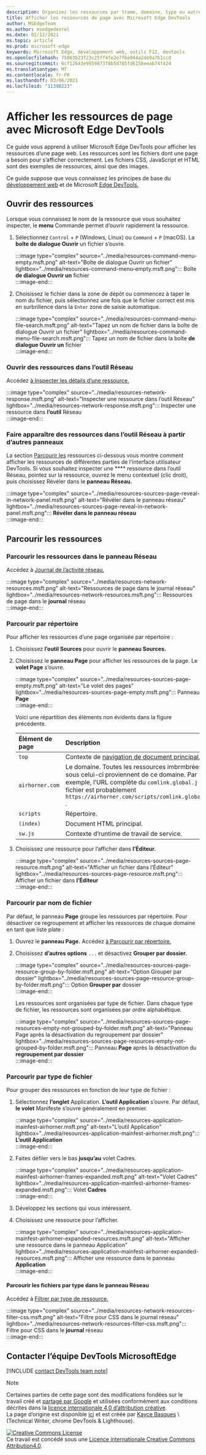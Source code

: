 ```yaml
---
description: Organisez les ressources par trame, domaine, type ou autre critère.
title: Afficher les ressources de page avec Microsoft Edge DevTools
author: MSEdgeTeam
ms.author: msedgedevrel
ms.date: 02/12/2021
ms.topic: article
ms.prod: microsoft-edge
keywords: Microsoft Edge, développement web, outils F12, devtools
ms.openlocfilehash: 75063b23f23c25ff4fe2e7f6e044a2de9a7b1ccd
ms.sourcegitcommit: 6cf12643e9959873f8b5d785fd6158eeab74f424
ms.translationtype: MT
ms.contentlocale: fr-FR
ms.lasthandoff: 03/06/2021
ms.locfileid: "11398223"
---
```

<!-- Copyright Kayce Basques 

   Licensed under the Apache License, Version 2.0 (the "License");
   you may not use this file except in compliance with the License.
   You may obtain a copy of the License at

       https://www.apache.org/licenses/LICENSE-2.0

   Unless required by applicable law or agreed to in writing, software
   distributed under the License is distributed on an "AS IS" BASIS,
   WITHOUT WARRANTIES OR CONDITIONS OF ANY KIND, either express or implied.
   See the License for the specific language governing permissions and
   limitations under the License.  -->  

# <a name="view-page-resources-with-microsoft-edge-devtools"></a>Afficher les ressources de page avec Microsoft Edge DevTools  

Ce guide vous apprend à utiliser Microsoft Edge DevTools pour afficher les ressources d’une page web.  Les ressources sont les fichiers dont une page a besoin pour s’afficher correctement.  Les fichiers CSS, JavaScript et HTML sont des exemples de ressources, ainsi que des images.  

Ce guide suppose que vous connaissez les principes de base du [développement web][MDNLearnWebDevelopment] et de Microsoft [Edge DevTools.][MicrosoftEdgeDevTools]  

## <a name="open-resources"></a>Ouvrir des ressources  

Lorsque vous connaissez le nom de la ressource que vous souhaitez inspecter, le **menu** Commande permet d’ouvrir rapidement la ressource.  

1.  Sélectionnez `Control` + `P` \(Windows, Linux\) ou `Command` + `P` \(macOS\).  La **boîte de dialogue Ouvrir** un fichier s’ouvre.  
    
    :::image type="complex" source="../media/resources-command-menu-empty.msft.png" alt-text="Boîte de dialogue Ouvrir un fichier" lightbox="../media/resources-command-menu-empty.msft.png":::
       Boîte **de dialogue Ouvrir un** fichier  
    :::image-end:::  
    
1.  Choisissez le fichier dans la zone de dépôt ou commencez à taper le nom du fichier, puis sélectionnez une fois que le fichier correct est mis en surbrillence dans la `Enter` zone de saisie automatique.  
    
    :::image type="complex" source="../media/resources-command-menu-file-search.msft.png" alt-text="Tapez un nom de fichier dans la boîte de dialogue Ouvrir un fichier" lightbox="../media/resources-command-menu-file-search.msft.png":::
       Tapez un nom de fichier dans la boîte **de dialogue Ouvrir un** fichier  
    :::image-end:::  
    
### <a name="open-resources-in-the-network-tool"></a>Ouvrir des ressources dans l’outil Réseau  

Accédez [à Inspecter les détails d’une ressource.][DevtoolsNetworkInspectDetailsResource]  

:::image type="complex" source="../media/resources-network-response.msft.png" alt-text="Inspecter une ressource dans l’outil Réseau" lightbox="../media/resources-network-response.msft.png":::
   Inspecter une ressource dans **l’outil** Réseau  
:::image-end:::  

### <a name="reveal-resources-in-the-network-tool-from-other-panels"></a>Faire apparaître des ressources dans l’outil Réseau à partir d’autres panneaux  

La section [Parcourir les](#browse-resources) ressources ci-dessous vous montre comment afficher les ressources de différentes parties de l’interface utilisateur DevTools.  Si vous souhaitez inspecter une **** ressource dans l’outil Réseau, pointez sur la ressource, ouvrez le menu contextuel \(clic droit\), puis choisissez Révéler dans le **panneau Réseau.**  

:::image type="complex" source="../media/resources-sources-page-reveal-in-network-panel.msft.png" alt-text="Révéler dans le panneau réseau" lightbox="../media/resources-sources-page-reveal-in-network-panel.msft.png":::
   **Révéler dans le panneau réseau**  
:::image-end:::  

## <a name="browse-resources"></a>Parcourir les ressources  

### <a name="browse-resources-in-the-network-panel"></a>Parcourir les ressources dans le panneau Réseau  

Accédez à [Journal de l’activité réseau.][DevtoolsNetworkLogActivity]  

:::image type="complex" source="../media/resources-network-resources.msft.png" alt-text="Ressources de page dans le journal réseau" lightbox="../media/resources-network-resources.msft.png":::
   Ressources de page dans le **journal** réseau  
:::image-end:::  

### <a name="browse-by-directory"></a>Parcourir par répertoire  

Pour afficher les ressources d’une page organisée par répertoire :  

1.  Choisissez **l’outil Sources** pour ouvrir le **panneau Sources.**  
1.  Choisissez le **panneau Page** pour afficher les ressources de la page.  Le **volet Page** s’ouvre.  
    
    :::image type="complex" source="../media/resources-sources-page-empty.msft.png" alt-text="Le volet des pages" lightbox="../media/resources-sources-page-empty.msft.png":::
       Panneau **Page**  
    :::image-end:::  
    
    Voici une répartition des éléments non évidents dans la figure précédente.  
    
    | Élément de page | Description |  
    |:--- |:--- |  
    | `top` | Contexte de [navigation de document principal.][MDNInlineFrame] |  
    | `airhorner.com` | Le domaine.  Toutes les ressources imbrmbrées sous celui-ci proviennent de ce domaine.  Par exemple, l’URL complète du `comlink.global.j` fichier est probablement `https://airhorner.com/scripts/comlink.global.js` . |  
    | `scripts` | Répertoire. |  
    | `(index)` | Document HTML principal. |  
    | `sw.js` | Contexte d’runtime de travail de service. |  
    
1.  Choisissez une ressource pour l’afficher dans **l’Éditeur.**  
    
    :::image type="complex" source="../media/resources-sources-page-resource.msft.png" alt-text="Afficher un fichier dans l’Éditeur" lightbox="../media/resources-sources-page-resource.msft.png":::
       Afficher un fichier dans **l’Éditeur**  
    :::image-end:::  
    
### <a name="browse-by-filename"></a>Parcourir par nom de fichier  

Par défaut, le panneau **Page** groupe les ressources par répertoire.  Pour désactiver ce regroupement et afficher les ressources de chaque domaine en tant que liste plate :  

1.  Ouvrez le **panneau Page.**  Accédez [à Parcourir par répertoire.](#browse-by-directory)  
1.  Choisissez **d’autres options** `...` et désactivez **Grouper par dossier.**  
    
    :::image type="complex" source="../media/resources-sources-page-resource-group-by-folder.msft.png" alt-text="Option Grouper par dossier" lightbox="../media/resources-sources-page-resource-group-by-folder.msft.png":::
       Option **Grouper par** dossier  
    :::image-end:::  
    
    Les ressources sont organisées par type de fichier.  Dans chaque type de fichier, les ressources sont organisées par ordre alphabétique.  
    
    :::image type="complex" source="../media/resources-sources-page-resources-empty-not-grouped-by-folder.msft.png" alt-text="Panneau Page après la désactivation du regroupement par dossier" lightbox="../media/resources-sources-page-resources-empty-not-grouped-by-folder.msft.png":::
       Panneau **Page** après la désactivation du **regroupement par dossier**  
    :::image-end:::  
    
### <a name="browse-by-file-type"></a>Parcourir par type de fichier  

Pour grouper des ressources en fonction de leur type de fichier :  

1.  Sélectionnez **l’onglet** Application.  **L’outil Application** s’ouvre.  Par défaut, **le volet** Manifeste s’ouvre généralement en premier.  
    
    :::image type="complex" source="../media/resources-application-mainfest-airhorner.msft.png" alt-text="L’outil Application" lightbox="../media/resources-application-mainfest-airhorner.msft.png":::
       **L’outil Application**  
    :::image-end:::  
    
1.  Faites défiler vers le bas **jusqu’au** volet Cadres.  
    
    :::image type="complex" source="../media/resources-application-mainfest-airhorner-frames-expanded.msft.png" alt-text="Volet Cadres" lightbox="../media/resources-application-mainfest-airhorner-frames-expanded.msft.png":::
       Volet **Cadres**  
    :::image-end:::  
    
1.  Développez les sections qui vous intéressent.  
1.  Choisissez une ressource pour l’afficher.  
    
    :::image type="complex" source="../media/resources-application-mainfest-airhorner-expanded-resources.msft.png" alt-text="Afficher une ressource dans le panneau Application" lightbox="../media/resources-application-mainfest-airhorner-expanded-resources.msft.png":::
       Afficher une ressource dans le panneau **Application**  
    :::image-end:::  
    
#### <a name="browse-files-by-type-in-the-network-panel"></a>Parcourir les fichiers par type dans le panneau Réseau  

Accédez à [Filtrer par type de ressource.][DevtoolsNetworkFilterByResourceType]  

:::image type="complex" source="../media/resources-network-resources-filter-css.msft.png" alt-text="Filtre pour CSS dans le journal réseau" lightbox="../media/resources-network-resources-filter-css.msft.png":::
   Filtre pour CSS dans le **journal** réseau  
:::image-end:::  

## <a name="getting-in-touch-with-the-microsoft-edge-devtools-team"></a>Contacter l’équipe DevTools MicrosoftEdge  

[!INCLUDE [contact DevTools team note](../includes/contact-devtools-team-note.md)]  

<!-- links -->  

[MicrosoftEdgeDevTools]: ../../devtools-guide-chromium/index.md "Outils de développement Microsoft Edge (Chromium) | Documents Microsoft"  
[DevtoolsNetworkFilterByResourceType]: ../network/index.md#filter-by-resource-type "Filtrer par type de ressource : inspecter l’activité réseau dans microsoft Edge DevTools | Documents Microsoft"  
[DevtoolsNetworkInspectDetailsResource]: ../network/index.md#inspect-the-details-of-the-resource "Inspecter les détails de la ressource : inspecter l’activité réseau dans Microsoft Edge DevTools | Documents Microsoft"  
[DevtoolsNetworkLogActivity]: ../network/index.md#log-network-activity "Journal de l’activité réseau : inspecter l’activité réseau dans microsoft Edge DevTools | Documents Microsoft"  

[MDNInlineFrame]: https://developer.mozilla.org/docs/Web/HTML/Element/iframe "<iframe> : l’élément Inline Frame | MDN"  
[MDNLearnWebDevelopment]: https://developer.mozilla.org/docs/Learn "En savoir plus sur les | MDN"  

> [!NOTE]
> Certaines parties de cette page sont des modifications fondées sur le travail créé et [partagé par Google][GoogleSitePolicies] et utilisées conformément aux conditions décrites dans la [licence internationale 4,0 d’attribution créative][CCA4IL].  
> La page d’origine est disponible [ici](https://developers.google.com/web/tools/chrome-devtools/resources/index) et est créée par [Kayce Basques][KayceBasques] \ (Technical Writer, chrome DevTools \& Lighthouse\).  

[![Creative Commons License][CCby4Image]][CCA4IL]  
Ce travail est concédé sous une [Licence internationale Creative Commons Attribution4.0][CCA4IL].  

[CCA4IL]: https://creativecommons.org/licenses/by/4.0  
[CCby4Image]: https://i.creativecommons.org/l/by/4.0/88x31.png  
[GoogleSitePolicies]: https://developers.google.com/terms/site-policies  
[KayceBasques]: https://developers.google.com/web/resources/contributors/kaycebasques  
